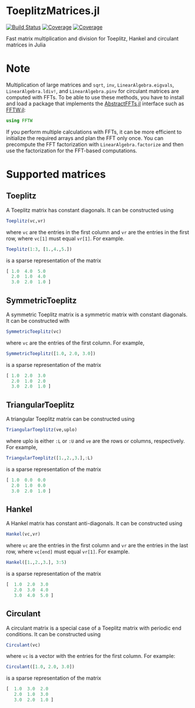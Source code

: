 ToeplitzMatrices.jl
===========

[![Build Status](https://github.com/JuliaLinearAlgebra/ToeplitzMatrices.jl/workflows/CI/badge.svg?branch=master)](https://github.com/JuliaLinearAlgebra/ToeplitzMatrices.jl/actions/workflows/CI.yml?query=branch%3Amaster)
[![Coverage](https://codecov.io/gh/JuliaLinearAlgebra/ToeplitzMatrices.jl/branch/master/graph/badge.svg)](https://codecov.io/gh/JuliaLinearAlgebra/ToeplitzMatrices.jl)
[![Coverage](https://coveralls.io/repos/github/JuliaLinearAlgebra/ToeplitzMatrices.jl/badge.svg?branch=master)](https://coveralls.io/github/JuliaLinearAlgebra/ToeplitzMatrices.jl?branch=master)

Fast matrix multiplication and division
for Toeplitz, Hankel and circulant matrices in Julia

# Note

Multiplication of large matrices and `sqrt`, `inv`, `LinearAlgebra.eigvals`,
`LinearAlgebra.ldiv!`, and `LinearAlgebra.pinv` for circulant matrices
are computed with FFTs.
To be able to use these methods, you have to install and load a package that implements
the [AbstractFFTs.jl](https://github.com/JuliaMath/AbstractFFTs.jl) interface such
as [FFTW.jl](https://github.com/JuliaMath/FFTW.jl):

```julia
using FFTW
```

If you perform multiple calculations with FFTs, it can be more efficient to
initialize the required arrays and plan the FFT only once. You can precompute
the FFT factorization with `LinearAlgebra.factorize` and then use the factorization
for the FFT-based computations.

# Supported matrices

## Toeplitz

A Toeplitz matrix has constant diagonals. It can be constructed using

```julia
Toeplitz(vc,vr)
```

where `vc` are the entries in the first column and `vr` are the entries in the first row, where `vc[1]` must equal `vr[1]`. For example.

```julia
Toeplitz(1:3, [1.,4.,5.])
```

is a sparse representation of the matrix

```julia
[ 1.0  4.0  5.0
  2.0  1.0  4.0
  3.0  2.0  1.0 ]
```

## SymmetricToeplitz

A symmetric Toeplitz matrix is a symmetric matrix with constant diagonals. It can be constructed with

```julia
SymmetricToeplitz(vc)
```

where `vc` are the entries of the first column. For example,

```julia
SymmetricToeplitz([1.0, 2.0, 3.0])
```

is a sparse representation of the matrix

```julia
[ 1.0  2.0  3.0
  2.0  1.0  2.0
  3.0  2.0  1.0 ]
```

## TriangularToeplitz

A triangular Toeplitz matrix can be constructed using

```julia
TriangularToeplitz(ve,uplo)
```

where uplo is either `:L` or `:U` and `ve` are the rows or columns, respectively.  For example,

```julia
TriangularToeplitz([1.,2.,3.],:L)
```

is a sparse representation of the matrix

```julia
[ 1.0  0.0  0.0
  2.0  1.0  0.0
  3.0  2.0  1.0 ]
```

## Hankel

A Hankel matrix has constant anti-diagonals.  It can be constructed using

```julia
Hankel(vc,vr)
```

where `vc` are the entries in the first column and `vr` are the entries in the last row, where `vc[end]` must equal `vr[1]`.  For example.

```julia
Hankel([1.,2.,3.], 3:5)
```

is a sparse representation of the matrix

```julia
[  1.0  2.0  3.0
   2.0  3.0  4.0
   3.0  4.0  5.0 ]
```

## Circulant

A circulant matrix is a special case of a Toeplitz matrix with periodic end conditions.
It can be constructed using

```julia
Circulant(vc)
```
where `vc` is a vector with the entries for the first column.
For example:
```julia
Circulant([1.0, 2.0, 3.0])
```
is a sparse representation of the matrix

```julia
[  1.0  3.0  2.0
   2.0  1.0  3.0
   3.0  2.0  1.0 ]
```
